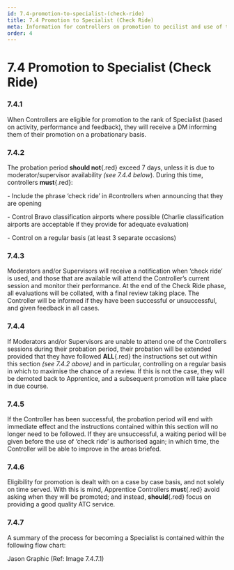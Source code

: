 ```yaml
---
id: 7.4-promotion-to-specialist-(check-ride)
title: 7.4 Promotion to Specialist (Check Ride)
meta: Information for controllers on promotion to pecilist and use of the phrase 'Check Ride'
order: 4
---
```


# 7.4  Promotion to Specialist (Check Ride)

 

### 7.4.1    

When Controllers are eligible for promotion to the rank of Specialist (based on activity, performance and feedback), they will receive a DM informing them of their promotion on a probationary basis.



### 7.4.2    

The probation period **should not**{.red} exceed 7 days, unless it is due to moderator/supervisor availability *(see 7.4.4 below*). During this time, controllers **must**{.red}:

\-    Include the phrase ‘check ride’ in #controllers when announcing that they are opening

\-    Control Bravo classification airports where possible (Charlie classification airports are acceptable if they provide for adequate evaluation)

\-    Control on a regular basis (at least 3 separate occasions)



### 7.4.3    

Moderators and/or Supervisors will receive a notification when ‘check ride’ is used, and those that are available will attend the Controller’s current session and monitor their performance. At the end of the Check Ride phase, all evaluations will be collated, with a final review taking place. The Controller will be informed if they have been successful or unsuccessful, and given feedback in all cases.



### 7.4.4    

If Moderators and/or Supervisors are unable to attend one of the Controllers sessions during their probation period, their probation will be extended provided that they have followed **ALL**{.red} the instructions set out within this section *(see 7.4.2 above)* and in particular, controlling on a regular basis in which to maximise the chance of a review. If this is not the case, they will be demoted back to Apprentice, and a subsequent promotion will take place in due course.



### 7.4.5    

If the Controller has been successful, the probation period will end with immediate effect and the instructions contained within this section will no longer need to be followed. If they are unsuccessful, a waiting period will be given before the use of ‘check ride’ is authorised again; in which time, the Controller will be able to improve in the areas briefed.



### 7.4.6    

Eligibility for promotion is dealt with on a case by case basis, and not solely on time served. With this is mind, Apprentice Controllers **must**{.red} avoid asking when they will be promoted; and instead, **should**{.red} focus on providing a good quality ATC service.

 

### 7.4.7    

A summary of the process for becoming a Specialist is contained within the following flow chart:

 

Jason Graphic (Ref: Image 7.4.7.1)